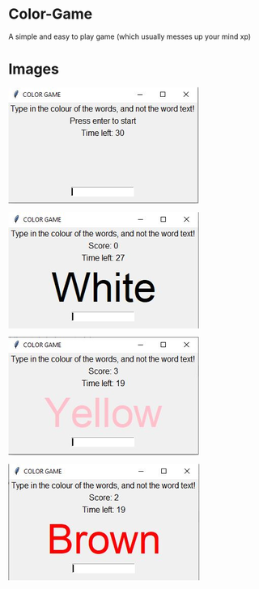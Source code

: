 # Color-Game
A simple and easy to play game (which usually messes up your mind xp)

# Images

![](./images/01.JPG)

![](./images/02.JPG)

![](./images/03.JPG)

![](./images/04.JPG)
